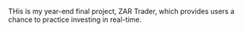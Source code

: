 THis is my year-end final project, ZAR Trader, which provides users a chance to practice investing in real-time.